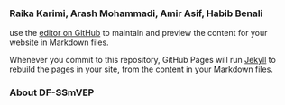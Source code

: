 


### Raika Karimi,    Arash Mohammadi,    Amir Asif,    Habib Benali        
 use the [editor on GitHub](https://github.com/raykakarimi/raykakarimi.github.io-DFSSMVEP/edit/gh-pages/index.md) to maintain and preview the content for your website in Markdown files.

Whenever you commit to this repository, GitHub Pages will run [Jekyll](https://jekyllrb.com/) to rebuild the pages in your site, from the content in your Markdown files.

### About DF-SSmVEP

